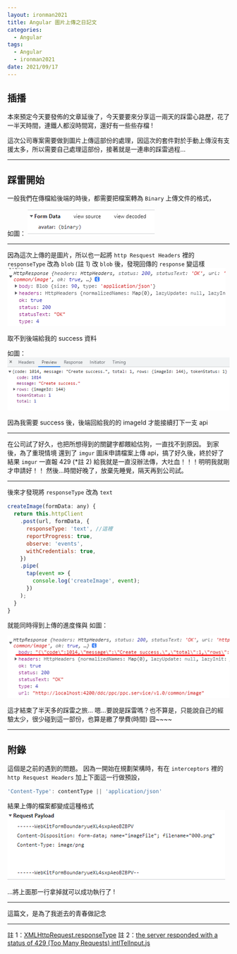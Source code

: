 ```yaml
---
layout: ironman2021
title: Angular 圖片上傳之日記文
categories:
  - Angular
tags:
  - Angular
  - ironman2021
date: 2021/09/17
---
```


## 插播

本來預定今天要發佈的文章延後了，今天要要來分享這一兩天的踩雷心路歷，花了一半天時間，連鐵人都沒時間寫，還好有一些些存檔 !

這次公司專案需要做到圖片上傳這部份的處理，因這次的套件對於手動上傳沒有支援太多，所以需要自己處理這部份，接著就是一連串的踩雷過程...

---

## 踩雷開始

一般我們在傳檔給後端的時後，都需要把檔案轉為 `Binary` 上傳文件的格式，

如圖：
![](assets/images/ironman/ng_image-upload/8ZxtHgM.png)

---

因為這次上傳的是圖片，所以也一起將 `http Resquest Headers` 裡的 `responseType` 改為 `blob` (註 1)
改 `blob` 後，發現回傳的 `response` 變這樣
![](assets/images/ironman/ng_image-upload/s11aelm.png)

取不到後端給我的 success 資料

如圖：
![](assets/images/ironman/ng_image-upload/xs8gTsk.png)

因為我需要 success 後，後端回給我的的 imageId 才能接續打下一支 api

---

在公司試了好久，也把所想得到的關鍵字都餵給估狗，一直找不到原因。
到家後，為了重現情境 還到了 `imgur` 圖床申請檔案上傳 api，搞了好久後，終於好了
結果 `imgur` 一直報 429 (\*註 2) 給我就是一直沒辦法傳，大吐血！！！明明我就剛才申請好！！
然後...時間好晚了，放棄先睡覺，隔天再到公司試。

---

後來才發現將 `responseType` 改為 `text`

```js
createImage(formData: any) {
  return this.httpClient
    .post(url, formData, {
      responseType: 'text', //這裡
      reportProgress: true,
      observe: 'events',
      withCredentials: true,
    })
    .pipe(
      tap(event => {
        console.log('createImage', event);
      })
    );
  }
}
```

就能同時得到上傳的進度條與 如圖：

![](assets/images/ironman/ng_image-upload/gRdrrsh.png)

這才結束了半天多的踩雷之旅...
嗯...要說是踩雷嗎？也不算是，只能說自己的經驗太少，很少碰到這一部份，也算是繳了學費(時間) 囧~~~~

---

## 附錄

這個是之前的遇到的問題。
因為一開始在規劃架構時，有在 `interceptors` 裡的 `http Resquest Headers` 加上下面這一行做預設，

```js
'Content-Type': contentType || 'application/json'
```

結果上傳的檔案都變成這種格式
![](assets/images/ironman/ng_image-upload/3fGnVVj.png)

...將上面那一行拿掉就可以成功執行了 !

---

這篇文，是為了我逝去的青春做記念

---

註 1：[XMLHttpRequest.responseType](https://developer.mozilla.org/zh-CN/docs/Web/API/XMLHttpRequest/responseType)
註 2：[the server responded with a status of 429 (Too Many Requests) intlTelInput.js](https://stackoverflow.com/questions/31704941/the-server-responded-with-a-status-of-429-too-many-requests-intltelinput-js)
